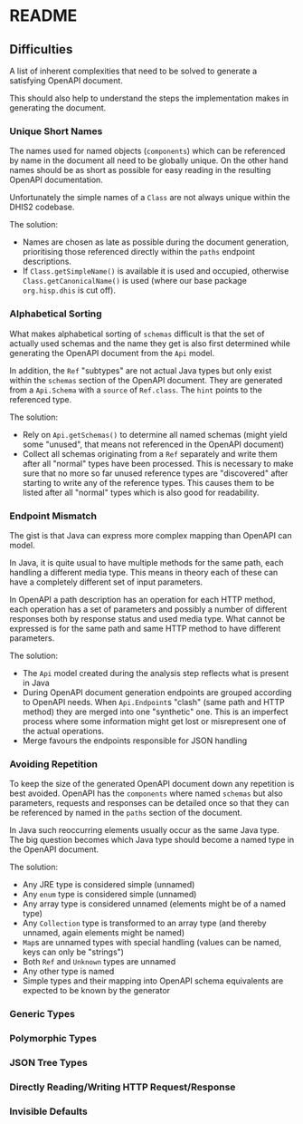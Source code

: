 # README

## Difficulties 
A list of inherent complexities that need to be solved to generate a satisfying OpenAPI document.

This should also help to understand the steps the implementation makes in generating the document.

### Unique Short Names
The names used for named objects (`components`) which can be referenced by name in the document
all need to be globally unique. On the other hand names should be as short as possible for easy
reading in the resulting OpenAPI documentation.

Unfortunately the simple names of a `Class` are not always unique within the DHIS2 codebase.

The solution:
* Names are chosen as late as possible during the document generation, prioritising those referenced directly
  within the `paths` endpoint descriptions.
* If `Class.getSimpleName()` is available it is used and occupied, otherwise `Class.getCanonicalName()` is used
  (where our base package `org.hisp.dhis` is cut off).

### Alphabetical Sorting
What makes alphabetical sorting of `schemas` difficult is that the set of actually used schemas and the name
they get is also first determined while generating the OpenAPI document from the `Api` model.

In addition, the `Ref` "subtypes" are not actual Java types but only exist within the `schemas` section of the
OpenAPI document. They are generated from a `Api.Schema` with a `source` of `Ref.class`. The `hint` points
to the referenced type. 

The solution:
* Rely on `Api.getSchemas()` to determine all named schemas (might yield some "unused", that means not referenced in 
  the OpenAPI document)
* Collect all schemas originating from a `Ref` separately and write them after all "normal" types have been processed.
  This is necessary to make sure that no more so far unused reference types are "discovered" after starting to write
  any of the reference types. This causes them to be listed after all "normal" types which is also good for readability.

### Endpoint Mismatch
The gist is that Java can express more complex mapping than OpenAPI can model.

In Java, it is quite usual to have multiple methods for the same path, each handling a different media type.
This means in theory each of these can have a completely different set of input parameters.

In OpenAPI a path description has an operation for each HTTP method, each operation has a set of parameters
and possibly a number of different responses both by response status and used media type.
What cannot be expressed is for the same path and same HTTP method to have different parameters.

The solution:
* The `Api` model created during the analysis step reflects what is present in Java
* During OpenAPI document generation endpoints are grouped according to OpenAPI needs. 
  When `Api.Endpoint`s "clash" (same path and HTTP method) they are merged into one "synthetic" one.
  This is an imperfect process where some information might get lost or misrepresent one of the actual operations.
* Merge favours the endpoints responsible for JSON handling

### Avoiding Repetition
To keep the size of the generated OpenAPI document down any repetition is best avoided.
OpenAPI has the `components` where named `schemas` but also parameters, requests and responses can be detailed once
so that they can be referenced by named in the `paths` section of the document.

In Java such reoccurring elements usually occur as the same Java type.
The big question becomes which Java type should become a named type in the OpenAPI document.

The solution:
* Any JRE type is considered simple (unnamed)
* Any `enum` type is considered simple (unnamed)
* Any array type is considered unnamed (elements might be of a named type)
* Any `Collection` type is transformed to an array type (and thereby unnamed, again elements might be named)
* `Map`s are unnamed types with special handling (values can be named, keys can only be "strings")
* Both `Ref` and `Unknown` types are unnamed 
* Any other type is named
* Simple types and their mapping into OpenAPI schema equivalents are expected to be known by the generator

### Generic Types

### Polymorphic Types

### JSON Tree Types

### Directly Reading/Writing HTTP Request/Response

### Invisible Defaults